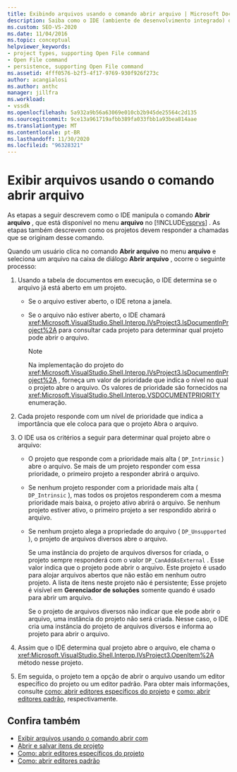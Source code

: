 ```yaml
---
title: Exibindo arquivos usando o comando abrir arquivo | Microsoft Docs
description: Saiba como o IDE (ambiente de desenvolvimento integrado) do Visual Studio manipula o comando abrir arquivo no menu arquivo para exibir arquivos.
ms.custom: SEO-VS-2020
ms.date: 11/04/2016
ms.topic: conceptual
helpviewer_keywords:
- project types, supporting Open File command
- Open File command
- persistence, supporting Open File command
ms.assetid: 4fff0576-b2f3-4f17-9769-930f926f273c
author: acangialosi
ms.author: anthc
manager: jillfra
ms.workload:
- vssdk
ms.openlocfilehash: 5a932a9b56a63069e010cb2b945de25564c2d135
ms.sourcegitcommit: 9ce13a961719afbb389fa033fbb1a93bea814aae
ms.translationtype: MT
ms.contentlocale: pt-BR
ms.lasthandoff: 11/30/2020
ms.locfileid: "96328321"
---
```

# <a name="display-files-by-using-the-open-file-command"></a>Exibir arquivos usando o comando abrir arquivo
As etapas a seguir descrevem como o IDE manipula o comando **Abrir arquivo** , que está disponível no menu **arquivo** no [!INCLUDE[vsprvs](../../code-quality/includes/vsprvs_md.md)] . As etapas também descrevem como os projetos devem responder a chamadas que se originam desse comando.

 Quando um usuário clica no comando **Abrir arquivo** no menu **arquivo** e seleciona um arquivo na caixa de diálogo **Abrir arquivo** , ocorre o seguinte processo:

1. Usando a tabela de documentos em execução, o IDE determina se o arquivo já está aberto em um projeto.

    - Se o arquivo estiver aberto, o IDE retona a janela.

    - Se o arquivo não estiver aberto, o IDE chamará <xref:Microsoft.VisualStudio.Shell.Interop.IVsProject3.IsDocumentInProject%2A> para consultar cada projeto para determinar qual projeto pode abrir o arquivo.

        > [!NOTE]
        > Na implementação do projeto do <xref:Microsoft.VisualStudio.Shell.Interop.IVsProject3.IsDocumentInProject%2A> , forneça um valor de prioridade que indica o nível no qual o projeto abre o arquivo. Os valores de prioridade são fornecidos na <xref:Microsoft.VisualStudio.Shell.Interop.VSDOCUMENTPRIORITY> enumeração.

2. Cada projeto responde com um nível de prioridade que indica a importância que ele coloca para que o projeto Abra o arquivo.

3. O IDE usa os critérios a seguir para determinar qual projeto abre o arquivo:

    - O projeto que responde com a prioridade mais alta ( `DP_Intrinsic` ) abre o arquivo. Se mais de um projeto responder com essa prioridade, o primeiro projeto a responder abrirá o arquivo.

    - Se nenhum projeto responder com a prioridade mais alta ( `DP_Intrinsic` ), mas todos os projetos responderem com a mesma prioridade mais baixa, o projeto ativo abrirá o arquivo. Se nenhum projeto estiver ativo, o primeiro projeto a ser respondido abrirá o arquivo.

    - Se nenhum projeto alega a propriedade do arquivo ( `DP_Unsupported` ), o projeto de arquivos diversos abre o arquivo.

         Se uma instância do projeto de arquivos diversos for criada, o projeto sempre responderá com o valor `DP_CanAddAsExternal` . Esse valor indica que o projeto pode abrir o arquivo. Este projeto é usado para alojar arquivos abertos que não estão em nenhum outro projeto. A lista de itens neste projeto não é persistente; Esse projeto é visível em **Gerenciador de soluções** somente quando é usado para abrir um arquivo.

         Se o projeto de arquivos diversos não indicar que ele pode abrir o arquivo, uma instância do projeto não será criada. Nesse caso, o IDE cria uma instância do projeto de arquivos diversos e informa ao projeto para abrir o arquivo.

4. Assim que o IDE determina qual projeto abre o arquivo, ele chama o <xref:Microsoft.VisualStudio.Shell.Interop.IVsProject3.OpenItem%2A> método nesse projeto.

5. Em seguida, o projeto tem a opção de abrir o arquivo usando um editor específico do projeto ou um editor padrão. Para obter mais informações, consulte [como: abrir editores específicos do projeto](../../extensibility/how-to-open-project-specific-editors.md) e [como: abrir editores padrão](../../extensibility/how-to-open-standard-editors.md), respectivamente.

## <a name="see-also"></a>Confira também
- [Exibir arquivos usando o comando abrir com](../../extensibility/internals/displaying-files-by-using-the-open-with-command.md)
- [Abrir e salvar itens de projeto](../../extensibility/internals/opening-and-saving-project-items.md)
- [Como: abrir editores específicos do projeto](../../extensibility/how-to-open-project-specific-editors.md)
- [Como: abrir editores padrão](../../extensibility/how-to-open-standard-editors.md)
